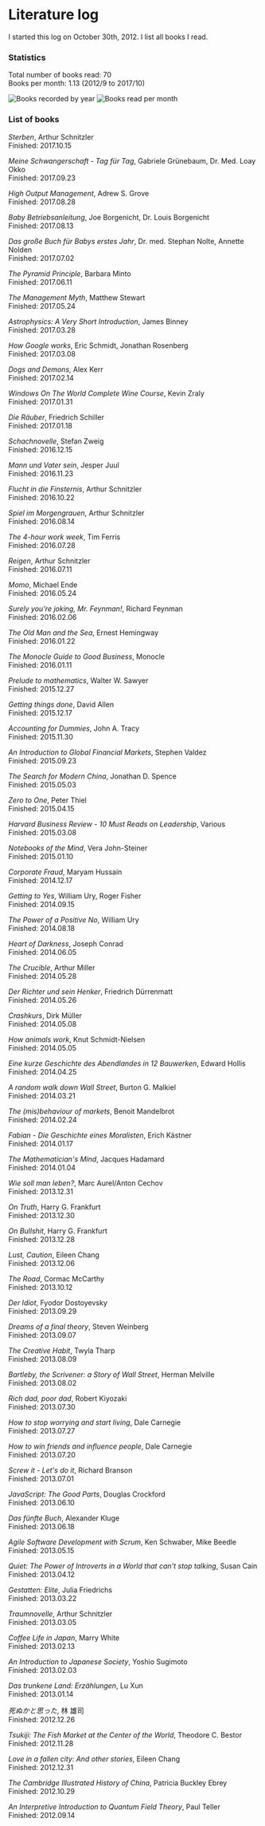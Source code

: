 # Literature log

I started this log on October 30th, 2012. I list all books I read.

### Statistics
Total number of books read: 70  
Books per month: 1.13 (2012/9 to 2017/10)

![Books recorded by year](book_recorded.png)
![Books read per month](book_read.png)

### List of books
*Sterben*, Arthur Schnitzler  
Finished: 2017.10.15

*Meine Schwangerschaft - Tag für Tag*, Gabriele Grünebaum, Dr. Med. Loay Okko  
Finished: 2017.09.23

*High Output Management*, Adrew S. Grove  
Finished: 2017.08.28

*Baby Betriebsanleitung*, Joe Borgenicht, Dr. Louis Borgenicht  
Finished: 2017.08.13

*Das große Buch für Babys erstes Jahr*, Dr. med. Stephan Nolte, Annette Nolden  
Finished: 2017.07.02

*The Pyramid Principle*, Barbara Minto  
Finished: 2017.06.11

*The Management Myth*, Matthew Stewart  
Finished: 2017.05.24

*Astrophysics: A Very Short Introduction*, James Binney  
Finished: 2017.03.28

*How Google works*, Eric Schmidt, Jonathan Rosenberg  
Finished: 2017.03.08

*Dogs and Demons*, Alex Kerr  
Finished: 2017.02.14

*Windows On The World Complete Wine Course*, Kevin Zraly  
Finished: 2017.01.31

*Die Räuber*, Friedrich Schiller  
Finished: 2017.01.18

*Schachnovelle*, Stefan Zweig  
Finished: 2016.12.15

*Mann und Vater sein*, Jesper Juul  
Finished: 2016.11.23

*Flucht in die Finsternis*, Arthur Schnitzler  
Finished: 2016.10.22

*Spiel im Morgengrauen*, Arthur Schnitzler  
Finished: 2016.08.14

*The 4-hour work week*, Tim Ferris  
Finished: 2016.07.28

*Reigen*, Arthur Schnitzler  
Finished: 2016.07.11

*Momo*, Michael Ende  
Finished: 2016.05.24

*Surely you're joking, Mr. Feynman!*, Richard Feynman  
Finished: 2016.02.06

*The Old Man and the Sea*, Ernest Hemingway  
Finished: 2016.01.22

*The Monocle Guide to Good Business*, Monocle  
Finished: 2016.01.11

*Prelude to mathematics*, Walter W. Sawyer  
Finished: 2015.12.27

*Getting things done*, David Allen  
Finished: 2015.12.17

*Accounting for Dummies*, John A. Tracy  
Finished: 2015.11.30

*An Introduction to Global Financial Markets*, Stephen Valdez  
Finished: 2015.09.23

*The Search for Modern China*, Jonathan D. Spence  
Finished: 2015.05.03

*Zero to One*, Peter Thiel  
Finished: 2015.04.15

*Harvard Business Review - 10 Must Reads on Leadership*, Various  
Finished: 2015.03.08

*Notebooks of the Mind*, Vera John-Steiner  
Finished: 2015.01.10

*Corporate Fraud*, Maryam Hussain  
Finished: 2014.12.17

*Getting to Yes*, William Ury, Roger Fisher  
Finished: 2014.09.15

*The Power of a Positive No*, William Ury  
Finished: 2014.08.18

*Heart of Darkness*, Joseph Conrad  
Finished: 2014.06.05

*The Crucible*, Arthur Miller  
Finished: 2014.05.28

*Der Richter und sein Henker*, Friedrich Dürrenmatt  
Finished: 2014.05.26

*Crashkurs*, Dirk Müller  
Finished: 2014.05.08

*How animals work*, Knut Schmidt-Nielsen  
Finished: 2014.05.05

*Eine kurze Geschichte des Abendlandes in 12 Bauwerken*, Edward Hollis  
Finished: 2014.04.25

*A random walk down Wall Street*, Burton G. Malkiel  
Finished: 2014.03.21

*The (mis)behaviour of markets*, Benoit Mandelbrot  
Finished: 2014.02.24

*Fabian - Die Geschichte eines Moralisten*, Erich K&auml;stner  
Finished: 2014.01.17

*The Mathematician's Mind*, Jacques Hadamard  
Finished: 2014.01.04

*Wie soll man leben?*, Marc Aurel/Anton Cechov  
Finished: 2013.12.31

*On Truth*, Harry G. Frankfurt  
Finished: 2013.12.30

*On Bullshit*, Harry G. Frankfurt  
Finished: 2013.12.28

*Lust, Caution*, Eileen Chang  
Finished: 2013.12.06

*The Road*, Cormac McCarthy  
Finished: 2013.10.12

*Der Idiot*, Fyodor Dostoyevsky  
Finished: 2013.09.29

*Dreams of a final theory*, Steven Weinberg  
Finished: 2013.09.07

*The Creative Habit*, Twyla Tharp  
Finished: 2013.08.09

*Bartleby, the Scrivener: a Story of Wall Street*, Herman Melville  
Finished: 2013.08.02

*Rich dad, poor dad*, Robert Kiyozaki  
Finished: 2013.07.30

*How to stop worrying and start living*, Dale Carnegie  
Finished: 2013.07.27

*How to win friends and influence people*, Dale Carnegie  
Finished: 2013.07.20

*Screw it - Let's do it*, Richard Branson  
Finished: 2013.07.01

*JavaScript: The Good Parts*, Douglas Crockford  
Finished: 2013.06.10

*Das f&uuml;nfte Buch*, Alexander Kluge  
Finished: 2013.06.18

*Agile Software Development with Scrum*, Ken Schwaber, Mike Beedle  
Finished: 2013.05.15

*Quiet: The Power of Introverts in a World that can't stop talking*, Susan Cain  
Finished: 2013.04.12

*Gestatten: Elite*, Julia Friedrichs  
Finished: 2013.03.22

*Traumnovelle*, Arthur Schnitzler  
Finished: 2013.03.05

*Coffee Life in Japan*, Marry White  
Finished: 2013.02.13

*An Introduction to Japanese Society*, Yoshio Sugimoto  
Finished: 2013.02.03

*Das trunkene Land: Erzählungen*, Lu Xun  
Finished: 2013.01.14

*死ぬかと思った*, 林 雄司  
Finished: 2012.12.26

*Tsukiji: The Fish Market at the Center of the World*, Theodore C. Bestor  
Finished: 2012.11.28

*Love in a fallen city: And other stories*, Eileen Chang  
Finished: 2012.12.31

*The Cambridge Illustrated History of China*, Patricia Buckley Ebrey  
Finished: 2012.10.29

*An Interpretive Introduction to Quantum Field Theory*, Paul Teller  
Finished: 2012.09.14

